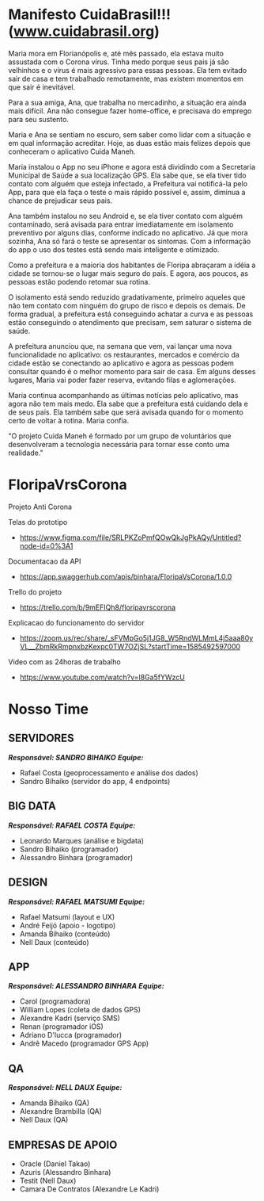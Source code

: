 
# Manifesto CuidaBrasil!!! (www.cuidabrasil.org)
Maria mora em Florianópolis e, até mês passado, ela estava muito assustada com o Corona vírus. Tinha medo porque seus pais já são velhinhos e o vírus é mais agressivo para essas pessoas. Ela tem evitado sair de casa e tem trabalhado remotamente, mas existem momentos em que sair é inevitável. 

Para a sua amiga, Ana, que trabalha no mercadinho, a situação era ainda mais difícil. Ana não consegue fazer home-office, e precisava do emprego para seu sustento.

Maria e Ana se sentiam no escuro, sem saber como lidar com a situação e em qual informação acreditar. Hoje, as duas estão mais felizes depois que conheceram o aplicativo Cuida Maneh. 

Maria instalou o App no seu iPhone e agora está dividindo com a Secretaria Municipal de Saúde a sua localização GPS. Ela sabe que, se ela tiver tido contato com alguém que esteja infectado, a Prefeitura vai notificá-la pelo App, para que ela faça o teste o mais rápido possível e, assim, diminua a chance de prejudicar seus pais.

Ana também instalou no seu Android e, se ela tiver contato com alguém contaminado, será avisada para entrar imediatamente em isolamento preventivo por alguns dias, conforme indicado no aplicativo. Já que mora sozinha, Ana só fará o teste se apresentar os sintomas. Com a informação do app o uso dos testes está sendo mais inteligente e otimizado.

Como a prefeitura e a maioria dos habitantes de Floripa abraçaram a idéia a cidade se tornou-se o lugar mais seguro do país. E agora, aos poucos, as pessoas estão podendo retomar sua rotina. 

O isolamento está sendo reduzido gradativamente, primeiro aqueles que não tem contato com ninguém do grupo de risco e depois os demais. De forma gradual, a prefeitura está conseguindo achatar a curva e as pessoas estão conseguindo o atendimento que precisam, sem saturar o sistema de saúde.

A prefeitura anunciou que, na semana que vem, vai lançar uma nova funcionalidade no aplicativo: os restaurantes, mercados e comércio da cidade estão se conectando ao aplicativo e agora as pessoas podem consultar quando é o melhor momento para sair de casa. Em alguns desses lugares, Maria vai poder fazer reserva, evitando filas e aglomerações. 

Maria continua acompanhando as últimas notícias pelo aplicativo, mas agora não tem mais medo. Ela sabe que a prefeitura está cuidando dela e de seus pais. Ela também sabe que será avisada quando for o momento certo de voltar à rotina. Maria confia.

"O projeto Cuida Maneh é formado por um grupo de voluntários que desenvolveram a tecnologia necessária para tornar esse conto uma realidade."

# FloripaVrsCorona
Projeto Anti Corona 

Telas do prototipo 
* https://www.figma.com/file/SRLPKZoPmfQOwQkJgPkAQy/Untitled?node-id=0%3A1

Documentacao da API 
* https://app.swaggerhub.com/apis/binhara/FloripaVsCorona/1.0.0

Trello do projeto 
* https://trello.com/b/9mEFIQh8/floripavrscorona

Explicacao do funcionamento do servidor 
* https://zoom.us/rec/share/_sFVMpGo5j1JG8_W5RndWLMmL4j5aaa80yVL__ZbmRkRmpnxbzKexpc0TW7OZjSL?startTime=1585492597000

Video com as 24horas de trabalho 
* https://www.youtube.com/watch?v=l8Ga5fYWzcU


# Nosso Time

## **SERVIDORES**
**_Responsável: SANDRO BIHAIKO_**
_**Equipe:**_
- Rafael Costa (geoprocessamento e análise dos dados)
- Sandro Bihaiko (servidor do app, 4 endpoints)

## **BIG DATA**
_**Responsável: RAFAEL COSTA**_
_**Equipe:**_
- Leonardo Marques  (análise e bigdata)
- Sandro Bihaiko (programador)
- Alessandro Binhara (programador)

## **DESIGN**
_**Responsável: RAFAEL MATSUMI**_
_**Equipe:**_
- Rafael Matsumi (layout e UX)
- André Feijó (apoio - logotipo)
- Amanda Bihaiko (conteúdo)
- Nell Daux (conteúdo)

## **APP**
_**Responsável: ALESSANDRO BINHARA**_
_**Equipe:**_
- Carol (programadora)
- William Lopes (coleta de dados GPS)
- Alexandre Kadri (serviço SMS)
- Renan (programador iOS)
- Adriano D'lucca (programador)
- Andrê Macedo (programador GPS App)

## **QA**
_**Responsável: NELL DAUX**_
_**Equipe:**_
- Amanda Bihaiko (QA)
- Alexandre Brambilla (QA)
- Nell Daux (QA)

## **EMPRESAS DE APOIO**
- Oracle (Daniel Takao)
- Azuris (Alessandro Binhara)
- Testit (Nell Daux)
- Camara De Contratos (Alexandre Le Kadri)
